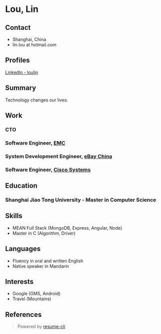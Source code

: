 
# Lou, Lin

## Contact
* Shanghai, China
* lin.lou at hotmail.com

## Profiles

[LinkedIn - loulin](http://cn.linkedin.com/in/loulin)  

## Summary

Technology changes our lives.

## Work

### CTO
### Software Engineer, [EMC](http://china.emc.com/)
### System Development Engineer, [eBay China](http://www.ebay.cn/)
### Software Engineer, [Cisco Systems](http://www.cisco.com/web/CN/index.html)

## Education

### Shanghai Jiao Tong University - Master in Computer Science

## Skills

* MEAN Full Stack (MongoDB, Express, Angular, Node)
* Master in C (Algorithm, Driver)

## Languages

* Fluency in oral and written English
* Native speaker in Mandarin

## Interests

* Google (GMS, Android)
* Travel (Mountains)

## References

> Powered by [resume-cli](https://github.com/jsonresume/resume-cli)
